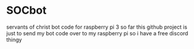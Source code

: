 # SOCbot
servants of christ bot code for raspberry pi 3 
so far this github project is just to send my bot code over to my raspberry pi so i have a free discord thingy
